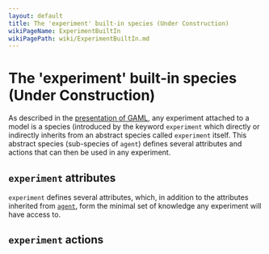 ```yaml
---
layout: default
title: The 'experiment' built-in species (Under Construction)
wikiPageName: ExperimentBuiltIn
wikiPagePath: wiki/ExperimentBuiltIn.md
---
```


# The 'experiment' built-in species (Under Construction)



As described in the [presentation of GAML](Introduction), any experiment attached to a model is a species (introduced by the keyword `experiment` which directly or indirectly inherits from an abstract species called `experiment` itself. This abstract species (sub-species of `agent`) defines several attributes and actions that can then be used in any experiment.






## `experiment` attributes
`experiment` defines several attributes, which, in addition to the attributes inherited from [`agent`](AgentBuiltIn), form the minimal set of knowledge any experiment will have access to.
 


## `experiment` actions
